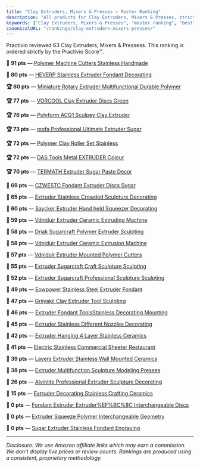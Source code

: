 ```yaml
---
title: "Clay Extruders, Mixers & Presses — Master Ranking"
description: "All products for Clay Extruders, Mixers & Presses, strictly ordered by the Practivio Score™."
keywords: ["Clay Extruders, Mixers & Presses", "master ranking", "best"]
canonicalURL: "/rankings/clay-extruders-mixers-presses/"
---
```


Practivio reviewed 63 Clay Extruders, Mixers & Pressess. This ranking is ordered strictly by the Practivio Score™.

**💎 91 pts** — [Polymer Machine Cutters Stainless Handmade](/products/polymer-machine-cutters-stainless-handmade-B0932S5X29/)

**💎 80 pts** — [HEVERP Stainless Extruder Fondant Decorating](/products/heverp-stainless-extruder-fondant-decorating-B072MJQYWS/)

**🏆 80 pts** — [Miniature Rotary Extruder Multifunctional Durable Polymer](/products/miniature-rotary-extruder-multifunctional-durable-polymer-B07R5LGMCY/)

**🏆 77 pts** — [VORCOOL Clay Extruder Discs Green](/products/vorcool-clay-extruder-discs-green-B00WSDGPR4/)

**🏆 76 pts** — [Polyform ACG1 Sculpey Clay Extruder](/products/polyform-acg1-sculpey-clay-extruder-B0015AT1XG/)

**🏆 73 pts** — [mofa Professional Ultimate Extruder Sugar](/products/mofa-professional-ultimate-extruder-sugar-B07CY2YBGF/)

**🏆 72 pts** — [Polymer Clay Roller Set Stainless](/products/polymer-clay-roller-set-stainless-B0BZT8FHJV/)

**🏆 72 pts** — [DAS Tools Metal EXTRUDER Colour](/products/das-tools-metal-extruder-colour-B0764KW546/)

**🏆 70 pts** — [TERMATH Extruder Sugar Paste Decor](/products/termath-extruder-sugar-paste-decor-B01F3WUKO0/)

**🛒 69 pts** — [CZWESTC Fondant Extruder Discs Sugar](/products/czwestc-fondant-extruder-discs-sugar-B095SBCW5P/)

**🛒 65 pts** — [Extruder Stainless Crowded Sculpture Decorating](/products/extruder-stainless-crowded-sculpture-decorating-B08HGBVD6W/)

**🛒 60 pts** — [Saycker Extruder Hand held Squeezer Decorating](/products/saycker-extruder-hand-held-squeezer-decorating-B09DCRJN6D/)

**🛒 59 pts** — [Vdniduir Extruder Ceramic Extruding Machine](/products/vdniduir-extruder-ceramic-extruding-machine-B0FM3H9Z9Y/)

**🛒 58 pts** — [Driak Sugarcraft Polymer Extruder Sculpting](/products/driak-sugarcraft-polymer-extruder-sculpting-B01IOPGPOM/)

**🛒 58 pts** — [Vdniduir Extruder Ceramic Extrusion Machine](/products/vdniduir-extruder-ceramic-extrusion-machine-B0FM3P66MD/)

**🛒 57 pts** — [Vdniduir Extruder Mounted Polymer Cutters](/products/vdniduir-extruder-mounted-polymer-cutters-B0FM3R7TLM/)

**🛒 55 pts** — [Extruder Sugarcraft Craft Sculpture Sculpting](/products/extruder-sugarcraft-craft-sculpture-sculpting-B0C4YRFMB9/)

**🛒 52 pts** — [Extruder Sugarcraft Professional Sculpture Sculpting](/products/extruder-sugarcraft-professional-sculpture-sculpting-B081NN1R3W/)

**🛒 49 pts** — [Eowpower Stainless Steel Extruder Fondant](/products/eowpower-stainless-steel-extruder-fondant-B08CC264SK/)

**🛒 47 pts** — [Griiyakii Clay Extruder Tool Sculpting](/products/griiyakii-clay-extruder-tool-sculpting-B0DYTBG3F4/)

**🛒 46 pts** — [Extruder Fondant ToolsStainless Decorating Mounting](/products/extruder-fondant-toolsstainless-decorating-mounting-B0DHKDLVJN/)

**🛒 45 pts** — [Extruder Stainless Different Nozzles Decorating](/products/extruder-stainless-different-nozzles-decorating-B0B4VPYHVV/)

**🚫 42 pts** — [Extruder Hanging 4 Layer Stainless Ceramics](/products/extruder-hanging-4-layer-stainless-ceramics-B0FMF28ZVQ/)

**🚫 41 pts** — [Electric Stainless Commercial Sheeter Restaurant](/products/electric-stainless-commercial-sheeter-restaurant-B0DFPL4566/)

**🚫 39 pts** — [Layers Extruder Stainless Wall Mounted Ceramics](/products/layers-extruder-stainless-wall-mounted-ceramics-B0DQGW6WMZ/)

**🚫 38 pts** — [Extruder Multifunction Sculpture Modeling Presses](/products/extruder-multifunction-sculpture-modeling-presses-B0F48SCSDZ/)

**🚫 26 pts** — [Alvinlite Professional Extruder Sculpture Decorating](/products/alvinlite-professional-extruder-sculpture-decorating-B0C6LBJ6MQ/)

**🚫 15 pts** — [Extruder Decorating Stainless Crafting Ceramics](/products/extruder-decorating-stainless-crafting-ceramics-B0DFLHNLV1/)

**🚫 0 pts** — [Fondant Extruder Extruder%EF%BC%8C Interchangeable Discs](/products/fondant-extruder-extruderefbc8c-interchangeable-discs-B09P1NMTPS/)

**🚫 0 pts** — [Extruder Squeeze Polymer Interchangeable Geometry](/products/extruder-squeeze-polymer-interchangeable-geometry-B09NWG61V3/)

**🚫 0 pts** — [Sugar Extruder Stainless Fondant Engraving](/products/sugar-extruder-stainless-fondant-engraving-B0DSWH43QF/)

---
_Disclosure: We use Amazon affiliate links which may earn a commission. We don’t display live prices or review counts. Rankings are produced using a consistent, proprietary methodology._

